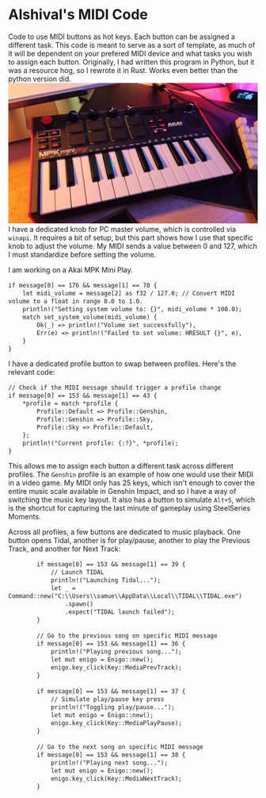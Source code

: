 # Alshival's MIDI Code
Code to use MIDI buttons as hot keys. Each button can be assigned a different task. This code is meant to serve as a sort of template, as much of it will be dependent on your prefered MIDI device and what tasks you wish to assign each button.
Originally, I had written this program in Python, but it was a resource hog, so I rewrote it in Rust. Works even better than the python version did.
<img src="https://github.com/alshival/MyMIDI/blob/main/IMG_20240405_192744572.jpg">
I have a dedicated knob for PC master volume, which is controlled via `winapi`. It requires a bit of setup, but this part shows how I use that specific knob to adjust the volume. My MIDI sends a value between 0 and 127, which I must standardize before setting the volume.

I am working on a Akai MPK Mini Play.
```
if message[0] == 176 && message[1] == 70 {
    let midi_volume = message[2] as f32 / 127.0; // Convert MIDI volume to a float in range 0.0 to 1.0. 
    println!("Setting system volume to: {}", midi_volume * 100.0);
    match set_system_volume(midi_volume) {
        Ok(_) => println!("Volume set successfully"),
        Err(e) => println!("Failed to set volume: HRESULT {}", e),
    }
}
```
I have a dedicated profile button to swap between profiles. Here's the relevant code:
```
// Check if the MIDI message should trigger a profile change
if message[0] == 153 && message[1] == 43 {
    *profile = match *profile {
        Profile::Default => Profile::Genshin,
        Profile::Genshin => Profile::Sky,
        Profile::Sky => Profile::Default,
    };
    println!("Current profile: {:?}", *profile);
}
```
This allows me to assign each button a different task across different profiles. The `Genshin` profile is an example of how one would use their MIDI in a video game. My MIDI only has 25 keys, which isn't enough to cover the entire music scale available in Genshin Impact, and so I have a way of switching the music key layout. It also has a button to simulate `Alt+S`, which is the shortcut for capturing the last minute of gameplay using SteelSeries Moments.

Across all profiles, a few buttons are dedicated to music playback. One button opens Tidal, another is for play/pause, another to play the Previous Track, and another for Next Track:
```
        if message[0] == 153 && message[1] == 39 {
            // Launch TIDAL
            println!("Launching Tidal...");
            let _ = Command::new("C:\\Users\\samue\\AppData\\Local\\TIDAL\\TIDAL.exe")
                .spawn()
                .expect("TIDAL launch failed");
        }

        // Go to the previous song on specific MIDI message
        if message[0] == 153 && message[1] == 36 {
            println!("Playing previous song...");
            let mut enigo = Enigo::new();
            enigo.key_click(Key::MediaPrevTrack);
        }

        if message[0] == 153 && message[1] == 37 {
            // Simulate play/pause key press
            println!("Toggling play/pause...");
            let mut enigo = Enigo::new();
            enigo.key_click(Key::MediaPlayPause);
        }

        // Go to the next song on specific MIDI message
        if message[0] == 153 && message[1] == 38 {
            println!("Playing next song...");
            let mut enigo = Enigo::new();
            enigo.key_click(Key::MediaNextTrack);
        }
```
